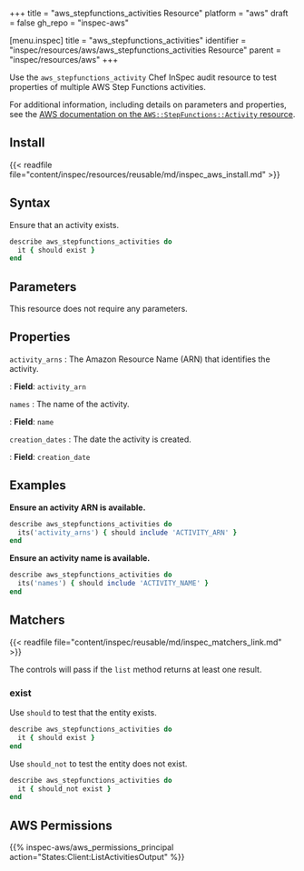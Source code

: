 +++
title = "aws_stepfunctions_activities Resource"
platform = "aws"
draft = false
gh_repo = "inspec-aws"

[menu.inspec]
title = "aws_stepfunctions_activities"
identifier = "inspec/resources/aws/aws_stepfunctions_activities Resource"
parent = "inspec/resources/aws"
+++

Use the `aws_stepfunctions_activity` Chef InSpec audit resource to test properties of multiple AWS Step Functions activities.

For additional information, including details on parameters and properties, see the [AWS documentation on the `AWS::StepFunctions::Activity` resource](https://docs.aws.amazon.com/AWSCloudFormation/latest/UserGuide/aws-resource-stepfunctions-activity.html).

## Install

{{< readfile file="content/inspec/resources/reusable/md/inspec_aws_install.md" >}}

## Syntax

Ensure that an activity exists.

```ruby
describe aws_stepfunctions_activities do
  it { should exist }
end
```

## Parameters

This resource does not require any parameters.

## Properties

`activity_arns`
: The Amazon Resource Name (ARN) that identifies the activity.

: **Field**: `activity_arn`

`names`
: The name of the activity.

: **Field**: `name`

`creation_dates`
: The date the activity is created.

: **Field**: `creation_date`

## Examples

**Ensure an activity ARN is available.**

```ruby
describe aws_stepfunctions_activities do
  its('activity_arns') { should include 'ACTIVITY_ARN' }
end
```

**Ensure an activity name is available.**

```ruby
describe aws_stepfunctions_activities do
  its('names') { should include 'ACTIVITY_NAME' }
end
```

## Matchers

{{< readfile file="content/inspec/reusable/md/inspec_matchers_link.md" >}}

The controls will pass if the `list` method returns at least one result.

### exist

Use `should` to test that the entity exists.

```ruby
describe aws_stepfunctions_activities do
  it { should exist }
end
```

Use `should_not` to test the entity does not exist.

```ruby
describe aws_stepfunctions_activities do
  it { should_not exist }
end
```

## AWS Permissions

{{% inspec-aws/aws_permissions_principal action="States:Client:ListActivitiesOutput" %}}
